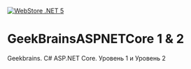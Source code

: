 [![WebStore .NET 5](https://github.com/kanadeiar/GeekBrainsASPNETCore1/actions/workflows/webstore.yml/badge.svg)](https://github.com/kanadeiar/GeekBrainsASPNETCore1/actions/workflows/webstore.yml)

# GeekBrainsASPNETCore 1 & 2
Geekbrains. C# ASP.NET Core. Уровень 1 и Уровень 2
